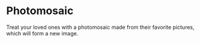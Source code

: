 # Photomosaic
Treat your loved ones with a photomosaic made from their favorite pictures, which will form a new image.

